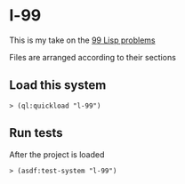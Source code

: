 # l-99

This is my take on the [99 Lisp problems](https://www.ic.unicamp.br/~meidanis/courses/mc336/problemas-lisp/L-99_Ninety-Nine_Lisp_Problems.html)

Files are arranged according to their sections

## Load this system
`> (ql:quickload "l-99")`

## Run tests
After the project is loaded

`> (asdf:test-system "l-99")`
